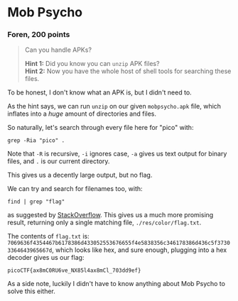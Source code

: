 # Mob Psycho
### Foren, 200 points

> Can you handle APKs?
> 
> **Hint 1:** Did you know you can `unzip` APK files? <br>
> **Hint 2:** Now you have the whole host of shell tools for searching these files.

To be honest, I don't know what an APK is, but I didn't need to.

As the hint says, we can run `unzip` on our given `mobpsycho.apk` file, which inflates into a *huge* amount of directories and files.

So naturally, let's search through every file here for "pico" with:

```
grep -Ria "pico" .
```
Note that `-R` is recursive, `-i` ignores case, `-a` gives us text output for binary files, and `.` is our current directory.

This gives us a decently large output, but no flag.

We can try and search for filenames too, with:
```
find | grep "flag"
```
as suggested by [StackOverflow](https://stackoverflow.com/questions/10212192/how-can-i-grep-for-a-filename-instead-of-the-contents-of-a-file). This gives us a much more promising result, returning only a single matching file, `./res/color/flag.txt`.

The contents of `flag.txt` is: `7069636f4354467b6178386d433052553676655f4e5838356c346178386d436c5f37303364643965667d`, which looks like hex, and sure enough, plugging into a hex decoder gives us our flag:

`picoCTF{ax8mC0RU6ve_NX85l4ax8mCl_703dd9ef}`

As a side note, luckily I didn't have to know anything about Mob Psycho to solve this either.
